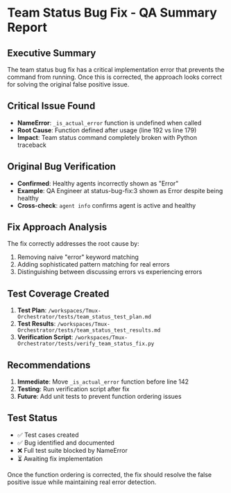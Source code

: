 # Team Status Bug Fix - QA Summary Report

## Executive Summary
The team status bug fix has a critical implementation error that prevents the command from running. Once this is corrected, the approach looks correct for solving the original false positive issue.

## Critical Issue Found
- **NameError**: `_is_actual_error` function is undefined when called
- **Root Cause**: Function defined after usage (line 192 vs line 179)
- **Impact**: Team status command completely broken with Python traceback

## Original Bug Verification
- **Confirmed**: Healthy agents incorrectly shown as "Error"
- **Example**: QA Engineer at status-bug-fix:3 shown as Error despite being healthy
- **Cross-check**: `agent info` confirms agent is active and healthy

## Fix Approach Analysis
The fix correctly addresses the root cause by:
1. Removing naive "error" keyword matching
2. Adding sophisticated pattern matching for real errors
3. Distinguishing between discussing errors vs experiencing errors

## Test Coverage Created
1. **Test Plan**: `/workspaces/Tmux-Orchestrator/tests/team_status_test_plan.md`
2. **Test Results**: `/workspaces/Tmux-Orchestrator/tests/team_status_test_results.md`
3. **Verification Script**: `/workspaces/Tmux-Orchestrator/tests/verify_team_status_fix.py`

## Recommendations
1. **Immediate**: Move `_is_actual_error` function before line 142
2. **Testing**: Run verification script after fix
3. **Future**: Add unit tests to prevent function ordering issues

## Test Status
- ✅ Test cases created
- ✅ Bug identified and documented
- ❌ Full test suite blocked by NameError
- ⏳ Awaiting fix implementation

Once the function ordering is corrected, the fix should resolve the false positive issue while maintaining real error detection.
